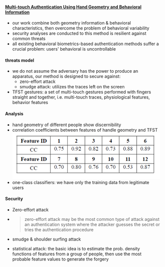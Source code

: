 #### [Multi-touch Authentication Using Hand Geometry and Behavioral Information](https://www.ieee-security.org/TC/SP2017/papers/228.pdf)

- our work combine both geometry information & behavioral characteristics, then overcome the problem of behavioral variability
- security analyses are conducted to this method is resilient against common threats
- all existing behavioral biometrics-based authentication methods suffer a crucial problem: users' behavioral is uncontrollable

#### threats model

- we do not assume the adversary has the power to produce an apparatus, our method is designed to secure against:
  - zero-effort attack
  - smudge attack: utilizes the traces left on the screen
- TFST gestures: a set of multi-touch gestures performed with fingers straight and together, i.e. multi-touch traces, physiological features, behavior features

#### Analysis

- hand geometry of different people show discernibility
- correlation coefficients between  features of handle geometry and TFST![](37-1.PNG)
- one-class classifiers: we have only the training data from legitimate users

#### Security

- Zero-effort attack

- >  zero-effort attack may be the most common type of attack against an authentication system where the attacker guesses the secret or tries the authentication procedure

- smudge & shoulder surfing attack

- statistical attack: the basic idea is to estimate the prob. density functions of features from a group of people, then use the most probable feature values to generate the forgery